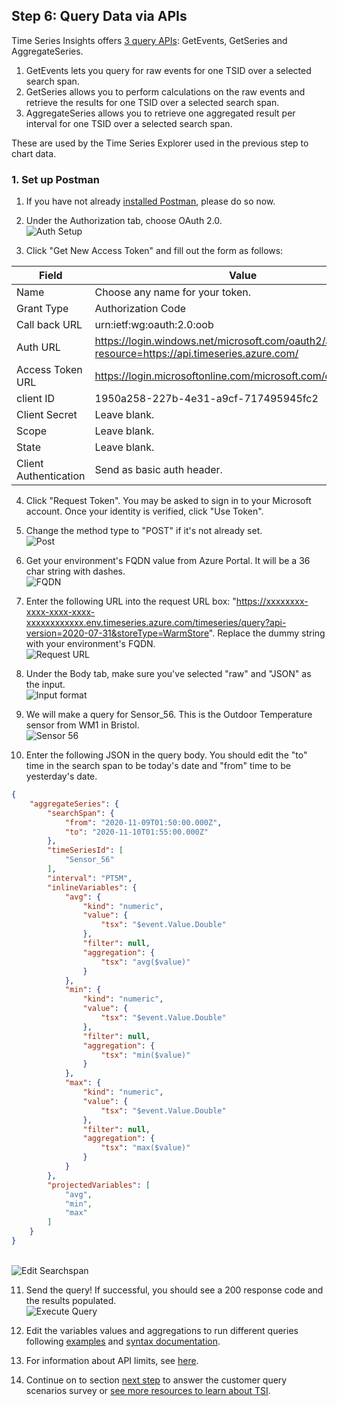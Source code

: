 ## Step 6: Query Data via APIs

Time Series Insights offers [3 query APIs](https://docs.microsoft.com/azure/time-series-insights/concepts-query-overview): GetEvents, GetSeries and AggregateSeries. 
1. GetEvents lets you query for raw events for one TSID over a selected search span. 
1. GetSeries allows you to perform calculations on the raw events and retrieve the results for one TSID over a selected search span. 
1. AggregateSeries allows you to retrieve one aggregated result per interval for one TSID over a selected search span. 

These are used by the Time Series Explorer used in the previous step to chart data. 

### 1. Set up Postman

1. If you have not already [installed Postman](https://www.postman.com/downloads/), please do so now. 
   
2. Under the Authorization tab, choose OAuth 2.0. 
\
![Auth Setup](../assets/step6_postman_authtype.png)

3. Click "Get New Access Token" and fill out the form as follows: 

**Field**|**Value**
-----|-----
Name|Choose any name for your token.
Grant Type|Authorization Code
Call back URL|urn:ietf:wg:oauth:2.0:oob 
Auth URL|https://login.windows.net/microsoft.com/oauth2/authorize?resource=https://api.timeseries.azure.com/
Access Token URL|https://login.microsoftonline.com/microsoft.com/oauth2/token 
client ID| 1950a258-227b-4e31-a9cf-717495945fc2 
Client Secret| Leave blank.
Scope| Leave blank.
State| Leave blank.
Client Authentication| Send as basic auth header.

4. Click "Request Token". You may be asked to sign in to your Microsoft account. Once your identity is verified, click "Use Token".

5. Change the method type to "POST" if it's not already set.
\
![Post](../assets/step6_postman_postreq.png)

6. Get your environment's FQDN value from Azure Portal. It will be a 36 char string with dashes.
\
![FQDN](../assets/step6_postman_fqdn.png)

7. Enter the following URL into the request URL box: "https://xxxxxxxx-xxxx-xxxx-xxxx-xxxxxxxxxxxx.env.timeseries.azure.com/timeseries/query?api-version=2020-07-31&storeType=WarmStore". Replace the dummy string with your environment's FQDN. 
\
![Request URL](../assets/step6_postman_requrl.png)

8. Under the Body tab, make sure you've selected "raw" and "JSON" as the input. 
\
![Input format](../assets/step6_postman_input.png)

9. We will make a query for Sensor_56. This is the Outdoor Temperature sensor from WM1 in Bristol. 
\
![Sensor 56](../assets/step6_postman_sensor56.png)

10.  Enter the following JSON in the query body. You should edit the "to" time in the search span to be today's date and "from" time to be yesterday's date. 

```JSON
{
    "aggregateSeries": {
        "searchSpan": {
            "from": "2020-11-09T01:50:00.000Z",
            "to": "2020-11-10T01:55:00.000Z"
        },
        "timeSeriesId": [
            "Sensor_56"
        ],
        "interval": "PT5M",
        "inlineVariables": {
            "avg": {
                "kind": "numeric",
                "value": {
                    "tsx": "$event.Value.Double"
                },
                "filter": null,
                "aggregation": {
                    "tsx": "avg($value)"
                }
            },
            "min": {
                "kind": "numeric",
                "value": {
                    "tsx": "$event.Value.Double"
                },
                "filter": null,
                "aggregation": {
                    "tsx": "min($value)"
                }
            },
            "max": {
                "kind": "numeric",
                "value": {
                    "tsx": "$event.Value.Double"
                },
                "filter": null,
                "aggregation": {
                    "tsx": "max($value)"
                }
            }
        },
        "projectedVariables": [
            "avg",
            "min",
            "max"
        ]
    }
}
```
\
![Edit Searchspan](../assets/step6_postman_searchspan.png)

11. Send the query! If successful, you should see a 200 response code and the results populated. 
\
![Execute Query](../assets/step6_postman_execute.png)

12. Edit the variables values and aggregations to run different queries following [examples](https://docs.microsoft.com/rest/api/time-series-insights/dataaccessgen2/query/execute#examples) and [syntax documentation](https://docs.microsoft.com/rest/api/time-series-insights/reference-time-series-expression-syntax).

13. For information about API limits, see [here](https://docs.microsoft.com/rest/api/time-series-insights/reference-api-limits).

14. Continue on to section [next step](../step-07-customer-scenario-survey/) to answer the customer query scenarios survey or [see more resources to learn about TSI](../step-08-resource-links/).